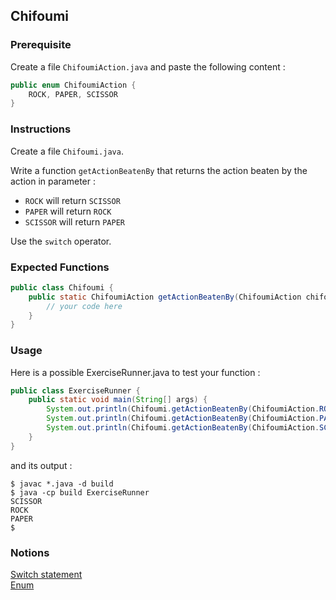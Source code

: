 ## Chifoumi

### Prerequisite

Create a file `ChifoumiAction.java` and paste the following content : 

```java
public enum ChifoumiAction {
    ROCK, PAPER, SCISSOR
}
```

### Instructions

Create a file `Chifoumi.java`.

Write a function `getActionBeatenBy` that returns the action beaten by the action in parameter : 
- `ROCK` will return `SCISSOR`
- `PAPER` will return `ROCK`
- `SCISSOR` will return `PAPER`

Use the `switch` operator.

### Expected Functions
```java
public class Chifoumi {
    public static ChifoumiAction getActionBeatenBy(ChifoumiAction chifoumiAction) {
        // your code here
    }
}
```

### Usage

Here is a possible ExerciseRunner.java to test your function : 
```java
public class ExerciseRunner {
    public static void main(String[] args) {
        System.out.println(Chifoumi.getActionBeatenBy(ChifoumiAction.ROCK));
        System.out.println(Chifoumi.getActionBeatenBy(ChifoumiAction.PAPER));
        System.out.println(Chifoumi.getActionBeatenBy(ChifoumiAction.SCISSOR));
    }
}
```

and its output :
```shell
$ javac *.java -d build
$ java -cp build ExerciseRunner 
SCISSOR
ROCK
PAPER
$ 
```

### Notions
[Switch statement](https://docs.oracle.com/javase/tutorial/java/nutsandbolts/switch.html)  
[Enum](https://docs.oracle.com/javase/tutorial/java/javaOO/enum.html)